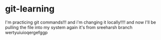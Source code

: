 # git-learning
I'm practicing git commands!!! and  i'm changing it locally!!!! and now I'll be pulling the file into my system again it's from sreeharsh branch wertyuiuioqergefggp
